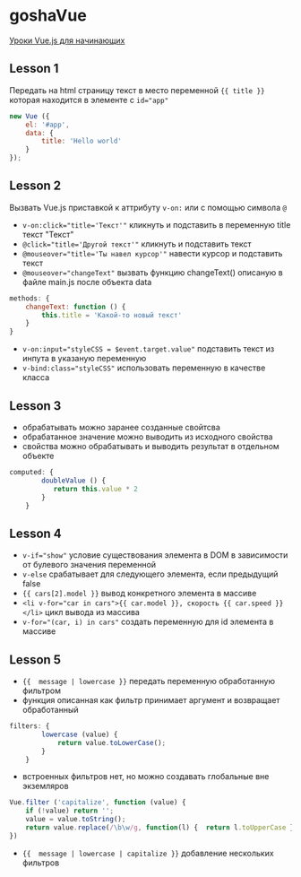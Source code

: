 # goshaVue

[Уроки Vue.js для начинающих](https://www.youtube.com/playlist?list=PL0lO_mIqDDFVVNsIt02JBIdBkjNVHIoum)

## Lesson 1

Передать на html страницу текст в место переменной ``{{ title }}`` которая находится в элементе с ``id="app"``

```js
new Vue ({
    el: '#app',
    data: {
        title: 'Hello world'
    }
});
```

## Lesson 2

Вызвать Vue.js приставкой к аттрибуту ``v-on:`` или с помощью символа ``@``

- ``v-on:click="title='Текст'"`` кликнуть и подставить в переменную title текст "Текст"
- ``@click="title='Другой текст'"`` кликнуть и подставить текст
- ``@mouseover="title='Ты навел курсор'"`` навести курсор и подставить текст
- ``@mouseover="changeText"`` вызвать функцию changeText() описаную в файле main.js после объекта data

```js
methods: {
    changeText: function () {
        this.title = 'Какой-то новый текст'
    }
}
```

- ``v-on:input="styleCSS = $event.target.value"`` подставить текст из инпута в указаную переменную
- ``v-bind:class="styleCSS"`` использовать переменную в качестве класса

## Lesson 3

- обрабатывать можно заранее созданные свойтсва
- обрабатанное значение можно выводить из исходного свойства
- свойства можно обрабатывать и выводить результат в отдельном объекте

```js
computed: {
        doubleValue () {
           return this.value * 2
        }
    }
```

## Lesson 4

- ``v-if="show"`` условие существования элемента в DOM в зависимости от булевого значения переменной
- ``v-else`` срабатывает для следующего элемента, если предыдущий false
- ``{{ cars[2].model }}`` вывод конкретного элемента в массиве
- ``<li v-for="car in cars">{{ car.model }}, скорость {{ car.speed }}</li>`` цикл вывода из массива
- ``v-for="(car, i) in cars"`` создать переменную для id элемента в массиве 

## Lesson 5

- ``{{  message | lowercase }}`` передать переменную обработанную фильтром
- функция описанная как фильтр принимает аргумент и возвращает обработанный

```js
filters: {
        lowercase (value) {
            return value.toLowerCase();
        }
    }
```

- встроенных фильтров нет, но можно создавать глобальные вне экземляров

```js
Vue.filter ('capitalize', function (value) {
    if (!value) return '';
    value = value.toString();
    return value.replace(/\b\w/g, function(l) {  return l.toUpperCase })
})
```

- ``{{  message | lowercase | capitalize }}`` добавление нескольких фильтров
